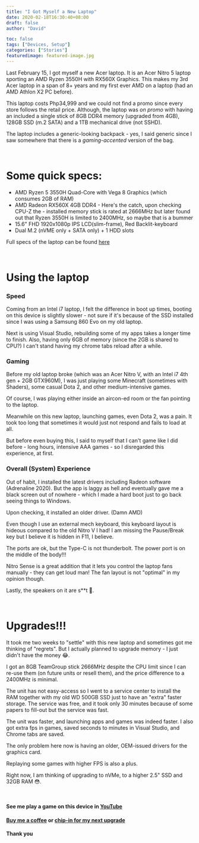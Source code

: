 ```yaml
---
title: "I Got Myself a New Laptop"
date: 2020-02-18T16:30:40+08:00
draft: false
author: "David"

toc: false
tags: ["Devices, Setup"]
categories: ["Stories"]
featuredimage: featured-image.jpg
---
```


Last February 15, I got myself a new Acer laptop. It is an Acer Nitro 5 laptop sporting an AMD Ryzen 3550H with RX560X Graphics. This makes my 3rd Acer laptop in a span of 8+ years and my first ever AMD on a laptop (had an AMD Athlon X2 PC before).

This laptop costs Php34,999 and we could not find a promo since every store follows the retail price. Although, the laptop was <em>on promo</em> with having an included a single stick of 8GB DDR4 memory (upgraded from 4GB), 128GB SSD (m.2 SATA) and a 1TB mechanical drive (not SSHD).

The laptop includes a generic-looking backpack - yes, I said generic since I saw somewhere that there is a <em>gaming-accented</em> version of the bag.

</br>

# Some quick specs:

- AMD Ryzen 5 3550H Quad-Core with Vega 8 Graphics (which consumes 2GB of RAM)
- AMD Radeon RX560X 4GB DDR4 - Here's the catch, upon checking CPU-Z the - installed memory stick is rated at 2666MHz but later found out that Ryzen 3550H is limited to 2400MHz, so maybe that is a bummer
- 15.6" FHD 1920x1080p IPS LCD(slim-frame), Red Backlit-keyboard
- Dual M.2 (nVME only + SATA only) + 1 HDD slots

Full specs of the laptop can be found <a href="https://www.acer.com/ac/en/GB/content/model/NH.Q5XEK.008">here</a>

</br>

# Using the laptop
### Speed
Coming from an Intel i7 laptop, I felt the difference in boot up times, booting on this device is slightly slower - not sure if it's because of the SSD installed since I was using a Samsung 860 Evo on my old laptop.

Next is using Visual Studio, rebuilding some of my apps takes a longer time to finish. Also, having only 6GB of memory (since the 2GB is shared to CPU?) I can't stand having my chrome tabs reload after a while.

### Gaming
Before my old laptop broke (which was an Acer Nitro V, with an Intel i7 4th gen + 2GB GTX960M), I was just playing some Minecraft (sometimes with Shaders), some casual Dota 2, and other medium-intensive games.

Of course, I was playing either inside an aircon-ed room or the fan pointing to the laptop.

Meanwhile on this new laptop, launching games, even Dota 2, was a pain. It took too long that sometimes it would just not respond and fails to load at all.

But before even buying this, I said to myself that I can't game like I did before - long hours, intensive AAA games - so I disregarded this experience, at first.

### Overall (System) Experience
Out of habit, I installed the latest drivers including Radeon software (Adrenaline 2020). But the app is laggy as hell and eventually gave me a black screen out of nowhere - which I made a hard boot just to go back seeing things to Windows.

Upon checking, it installed an older driver. (Damn AMD)

Even though I use an external mech keyboard, this keyboard layout is hideous compared to the old Nitro V I had! I am missing the Pause/Break key but I believe it is hidden in F11, I believe.

The ports are ok, but the Type-C is not thunderbolt. The power port is on the middle of the body!!! 

Nitro Sense is a great addition that it lets you control the laptop fans manually - they can get loud man! The fan layout is not "optimal" in my opinion though.

Lastly, the speakers on it are s**t 🤮.

</br>

# Upgrades!!!
It took me two weeks to "settle" with this new laptop and sometimes got me thinking of "regrets". But I actually planned to upgrade memory - I just didn't have the money 😂.

I got an 8GB TeamGroup stick 2666MHz despite the CPU limit since I can re-use them (on future units or resell them), and the price difference to a 2400MHz is minimal.

The unit has not easy-access so I went to a service center to install the RAM together with my old WD 500GB SSD just to have an "extra" faster storage. The service was free, and it took only 30 minutes because of some papers to fill-out but the service was fast.

The unit was faster, and launching apps and games was indeed faster. I also got extra fps in games, saved seconds to minutes in Visual Studio, and Chrome tabs are saved.

The only problem here now is having an older, OEM-issued drivers for the graphics card.

Replaying some games with higher FPS is also a plus.

Right now, I am thinking of upgrading to nVMe, to a higher 2.5" SSD and 32GB RAM 😳.


</br>

#### See me play a game on this device in <a href="https://youtube.com/user/loveisinDA">YouTube</a>

#### <a href="https://buymeacoffee.com/reddavid">Buy me a coffee</a> or <a href="https://paypal.me/reddvid">chip-in for my next upgrade</a>

<strong>Thank you</strong>

